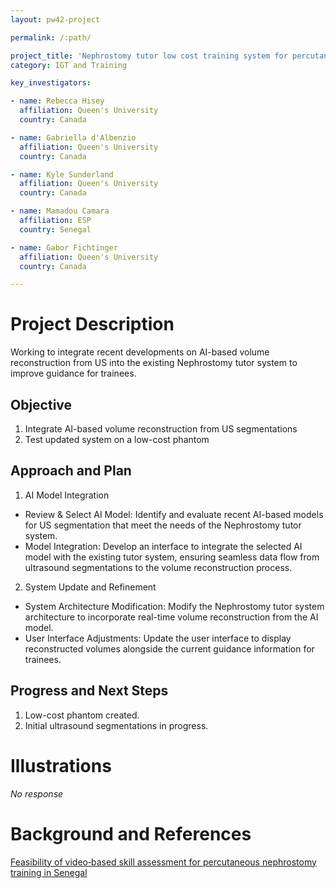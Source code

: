 ```yaml
---
layout: pw42-project

permalink: /:path/

project_title: 'Nephrostomy tutor low cost training system for percutaneous nephrostomy'
category: IGT and Training

key_investigators:

- name: Rebecca Hisey
  affiliation: Queen's University
  country: Canada

- name: Gabriella d'Albenzio
  affiliation: Queen's University
  country: Canada

- name: Kyle Sunderland
  affiliation: Queen's University
  country: Canada

- name: Mamadou Camara
  affiliation: ESP
  country: Senegal

- name: Gabor Fichtinger
  affiliation: Queen's University
  country: Canada

---
```


# Project Description

<!-- Add a short paragraph describing the project. -->


Working to integrate recent developments on AI-based volume reconstruction from US into the existing Nephrostomy tutor system to improve guidance for trainees.



## Objective

<!-- Describe here WHAT you would like to achieve (what you will have as end result). -->


1. Integrate AI-based volume reconstruction from US segmentations
2. Test updated system on a low-cost phantom





## Approach and Plan

<!-- Describe here HOW you would like to achieve the objectives stated above. -->


1. AI Model Integration

- Review & Select AI Model: Identify and evaluate recent AI-based models for US segmentation that meet the needs of the Nephrostomy tutor system.
- Model Integration: Develop an interface to integrate the selected AI model with the existing tutor system, ensuring seamless data flow from ultrasound segmentations to the volume reconstruction process.

2. System Update and Refinement

- System Architecture Modification: Modify the Nephrostomy tutor system architecture to incorporate real-time volume reconstruction from the AI model.
- User Interface Adjustments: Update the user interface to display reconstructed volumes alongside the current guidance information for trainees.




## Progress and Next Steps

<!-- Update this section as you make progress, describing of what you have ACTUALLY DONE.
     If there are specific steps that you could not complete then you can describe them here, too. -->


1. Low-cost phantom created.
2. Initial ultrasound segmentations in progress.




# Illustrations

<!-- Add pictures and links to videos that demonstrate what has been accomplished. -->


_No response_



# Background and References

<!-- If you developed any software, include link to the source code repository.
     If possible, also add links to sample data, and to any relevant publications. -->


[Feasibility of video‐based skill assessment for percutaneous nephrostomy training in Senegal](https://pmc.ncbi.nlm.nih.gov/articles/PMC11665799/)

